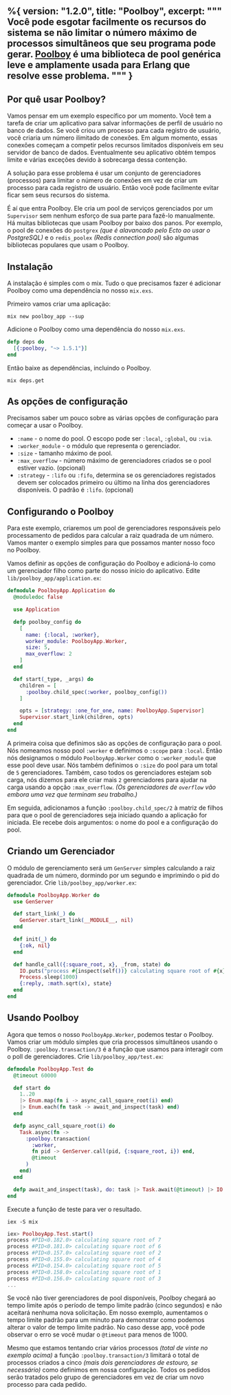 %{
  version: "1.2.0",
  title: "Poolboy",
  excerpt: """
  Você pode esgotar facilmente os recursos do sistema se não limitar o número máximo de processos simultâneos que seu programa pode gerar.
  [Poolboy](https://github.com/devinus/poolboy) é uma biblioteca de pool genérica leve e amplamente usada para Erlang que resolve esse problema.
  """
}
---

## Por quê usar Poolboy?

Vamos pensar em um exemplo específico por um momento.
Você tem a tarefa de criar um aplicativo para salvar informações de perfil de usuário no banco de dados.
Se você criou um processo para cada registro de usuário, você criaria um número ilimitado de conexões.
Em algum momento, essas conexões começam a competir pelos recursos limitados disponíveis em seu servidor de banco de dados.
Eventualmente seu aplicativo obtém tempos limite e várias exceções devido à sobrecarga dessa contenção.

A solução para esse problema é usar um conjunto de gerenciadores (processos) para limitar o número de conexões em vez de criar um processo para cada registro de usuário.
Então você pode facilmente evitar ficar sem seus recursos do sistema.

É aí que entra Poolboy.
Ele cria um pool de serviços gerenciados por um `Supervisor` sem nenhum esforço de sua parte para fazê-lo manualmente.
Há muitas bibliotecas que usam Poolboy por baixo dos panos.
Por exemplo, o pool de conexões do `postgrex` *(que é alavancado pelo Ecto ao usar o PostgreSQL)* e o `redis_poolex` *(Redis connection pool)* são algumas bibliotecas populares que usam o Poolboy.

## Instalação

A instalação é simples com o mix.
Tudo o que precisamos fazer é adicionar Poolboy como uma dependência no nosso `mix.exs`.

Primeiro vamos criar uma aplicação:

```shell
mix new poolboy_app --sup
```

Adicione o Poolboy como uma dependência do nosso `mix.exs`.

```elixir
defp deps do
  [{:poolboy, "~> 1.5.1"}]
end
```

Então baixe as dependências, incluindo o Poolboy.

```shell
mix deps.get
```

## As opções de configuração

Precisamos saber um pouco sobre as várias opções de configuração para começar a usar o Poolboy.

* `:name` - o nome do pool.
O escopo pode ser `:local`, `:global`, ou `:via`.
* `:worker_module` - o módulo que representa o gerenciador.
* `:size` - tamanho máximo de pool.
* `:max_overflow` - número máximo de gerenciadores criados se o pool estiver vazio.
(opcional)
* `:strategy` - `:lifo` ou `:fifo`, determina se os gerenciadores registados devem ser colocados primeiro ou último na linha dos gerenciadores disponíveis.
O padrão é `:lifo`.
(opcional)

## Configurando o Poolboy

Para este exemplo, criaremos um pool de gerenciadores responsáveis pelo processamento de pedidos para calcular a raiz quadrada de um número.
Vamos manter o exemplo simples para que possamos manter nosso foco no Poolboy.

Vamos definir as opções de configuração do Poolboy e adicioná-lo como um gerenciador filho como parte do nosso início do aplicativo.
Edite `lib/poolboy_app/application.ex`:

```elixir
defmodule PoolboyApp.Application do
  @moduledoc false

  use Application

  defp poolboy_config do
    [
      name: {:local, :worker},
      worker_module: PoolboyApp.Worker,
      size: 5,
      max_overflow: 2
    ]
  end

  def start(_type, _args) do
    children = [
      :poolboy.child_spec(:worker, poolboy_config())
    ]

    opts = [strategy: :one_for_one, name: PoolboyApp.Supervisor]
    Supervisor.start_link(children, opts)
  end
end
```

A primeira coisa que definimos são as opções de configuração para o pool.
Nós nomeamos nosso pool `:worker` e definimos o `:scope` para `:local`.
Então nós designamos o módulo `PoolboyApp.Worker` como o `:worker_module` que esse pool deve usar.
Nós também definimos o `:size` do pool para um total de `5` gerenciadores.
Também, caso todos os gerenciadores estejam sob carga, nós dizemos para ele criar mais `2` gerenciadores para ajudar na carga usando a opção `:max_overflow`.
*(Os gerenciadores de `overflow` vão embora uma vez que terminam seu trabalho.)*

Em seguida, adicionamos a função `:poolboy.child_spec/2` à matriz de filhos para que o pool de gerenciadores seja iniciado quando a aplicação for iniciada.
Ele recebe dois argumentos: o nome do pool e a configuração do pool.

## Criando um Gerenciador

O módulo de gerenciamento será um `GenServer` simples calculando a raiz quadrada de um número, dormindo por um segundo e imprimindo o pid do gerenciador.
Crie `lib/poolboy_app/worker.ex`:

```elixir
defmodule PoolboyApp.Worker do
  use GenServer

  def start_link(_) do
    GenServer.start_link(__MODULE__, nil)
  end

  def init(_) do
    {:ok, nil}
  end

  def handle_call({:square_root, x}, _from, state) do
    IO.puts("process #{inspect(self())} calculating square root of #{x}")
    Process.sleep(1000)
    {:reply, :math.sqrt(x), state}
  end
end
```

## Usando Poolboy

Agora que temos o nosso `PoolboyApp.Worker`, podemos testar o Poolboy.
Vamos criar um módulo simples que cria processos simultâneos usando o Poolboy.
`:poolboy.transaction/3` é a função que usamos para interagir com o poll de gerenciadores.
Crie `lib/poolboy_app/test.ex`:

```elixir
defmodule PoolboyApp.Test do
  @timeout 60000

  def start do
    1..20
    |> Enum.map(fn i -> async_call_square_root(i) end)
    |> Enum.each(fn task -> await_and_inspect(task) end)
  end

  defp async_call_square_root(i) do
    Task.async(fn ->
      :poolboy.transaction(
        :worker,
        fn pid -> GenServer.call(pid, {:square_root, i}) end,
        @timeout
      )
    end)
  end

  defp await_and_inspect(task), do: task |> Task.await(@timeout) |> IO.inspect()
end
```

Execute a função de teste para ver o resultado.

```shell
iex -S mix
```

```elixir
iex> PoolboyApp.Test.start()
process #PID<0.182.0> calculating square root of 7
process #PID<0.181.0> calculating square root of 6
process #PID<0.157.0> calculating square root of 2
process #PID<0.155.0> calculating square root of 4
process #PID<0.154.0> calculating square root of 5
process #PID<0.158.0> calculating square root of 1
process #PID<0.156.0> calculating square root of 3
...
```

Se você não tiver gerenciadores de pool disponíveis, Poolboy chegará ao tempo limite após o período de tempo limite padrão (cinco segundos) e não aceitará nenhuma nova solicitação.
Em nosso exemplo, aumentamos o tempo limite padrão para um minuto para demonstrar como podemos alterar o valor de tempo limite padrão.
No caso desse app, você pode observar o erro se você mudar o `@timeout` para menos de 1000.

Mesmo que estamos tentando criar vários processos *(total de vinte no exemplo acima)* a função `:poolboy.transaction/3` limitará o total de processos criados a cinco *(mais dois gerenciadores de estouro, se necessário)* como definimos em nossa configuração.
Todos os pedidos serão tratados pelo grupo de gerenciadores em vez de criar um novo processo para cada pedido.
